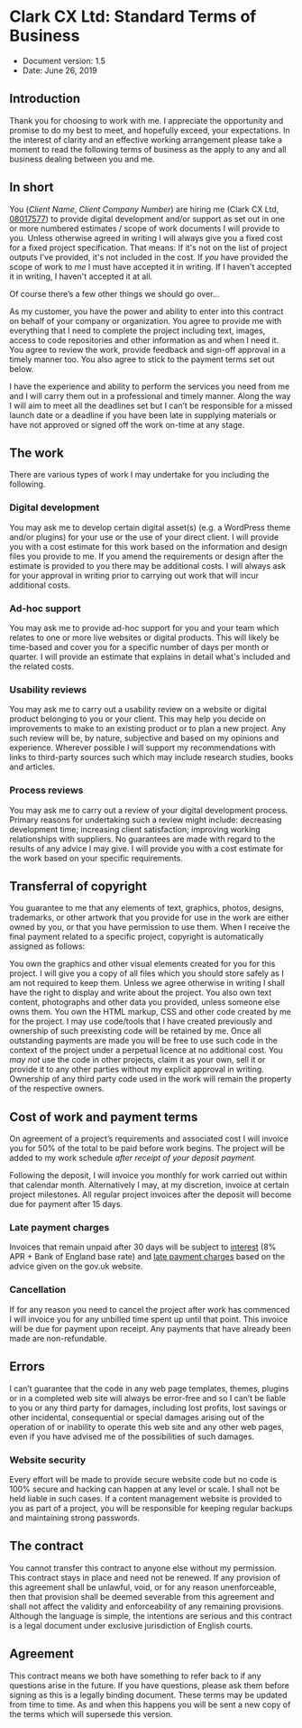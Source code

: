 # Clark CX Ltd: Standard Terms of Business

- Document version: 1.5
- Date: June 26, 2019

## Introduction 

Thank you for choosing to work with me. I appreciate the opportunity and promise to do my best to meet, and hopefully exceed, your expectations. In the interest of clarity and an effective working arrangement please take a moment to read the following terms of business as the apply to any and all business dealing between you and me.

## In short

You (*Client Name*, *Client Company Number*) are hiring me (Clark CX Ltd, [08017577](https://beta.companieshouse.gov.uk/company/08017577)) to provide digital development and/or support as set out in one or more numbered estimates / scope of work documents I will provide to you. Unless otherwise agreed in writing I will always give you a fixed cost for a fixed project specification. That means: If it's not on the list of project outputs I've provided, it's not included in the cost. If _you_ have provided the scope of work to _me_ I must have accepted it in writing. If I haven't accepted it in writing, I haven't accepted it at all.

Of course there’s a few other things we should go over...

As my customer, you have the power and ability to enter into this contract on behalf of your company or organization. You agree to provide me with everything that I need to complete the project including text, images, access to code repositories and other information as and when I need it. You agree to review the work, provide feedback and sign-off approval in a timely manner too. You also agree to stick to the payment terms set out below.

I have the experience and ability to perform the services you need from me and I will carry them out in a professional and timely manner. Along the way I will aim to meet all the deadlines set but I can’t be responsible for a missed launch date or a deadline if you have been late in supplying materials or have not approved or signed off the work on-time at any stage.

## The work

There are various types of work I may undertake for you including the following.

### Digital development
You may ask me to develop certain digital asset(s) (e.g. a WordPress theme and/or plugins) for your use or the use of your direct client. I will provide you with a cost estimate for this work based on the information and design files you provide to me. If you amend the requirements or design after the estimate is provided to you there may be additional costs. I will always ask for your approval in writing prior to carrying out work that will incur additional costs.

### Ad-hoc support
You may ask me to provide ad-hoc support for you and your team which relates to one or more live websites or digital products. This will likely be time-based and cover you for a specific number of days per month or quarter. I will provide an estimate that explains in detail what's included and the related costs.

### Usability reviews
You may ask me to carry out a usability review on a website or digital product belonging to you or your client. This may help you decide on improvements to make to an existing product or to plan a new project. Any such review will be, by nature, subjective and based on my opinions and experience. Wherever possible I will support my recommendations with links to third-party sources such which may include research studies, books and articles.

### Process reviews
You may ask me to carry out a review of your digital development process. Primary reasons for undertaking such a review might include: decreasing development time; increasing client satisfaction; improving working relationships with suppliers. No guarantees are made with regard to the results of any advice I may give. I will provide you with a cost estimate for the work based on your specific requirements. 

## Transferral of copyright

You guarantee to me that any elements of text, graphics, photos, designs, trademarks, or other artwork that you provide for use in the work are either owned by you, or that you have permission to use them. When I receive the final payment related to a specific project, copyright is automatically assigned as follows:

You own the graphics and other visual elements created for you for this project. I will give you a copy of all files which you should store safely as I am not required to keep them. Unless we agree otherwise in writing I shall have the right to display and write about the project. You also own text content, photographs and other data you provided, unless someone else owns them. You own the HTML markup, CSS and other code created by me for the project. I may use code/tools that I have created previously and ownership of such preexisting code will be retained by me. Once all outstanding payments are made you will be free to use such code in the context of the project under a perpetual licence at no additional cost. You _may not_ use the code in other projects, claim it as your own, sell it or provide it to any other parties without my explicit approval in writing. Ownership of any third party code used in the work will remain the property of the respective owners.

## Cost of work and payment terms

On agreement of a project’s requirements and associated cost I will invoice you for 50% of the total to be paid before work begins. The project will be added to my work schedule _after receipt of your deposit payment._ 

Following the deposit, I will invoice you monthly for work carried out within that calendar month. Alternatively I may, at my discretion, invoice at certain project milestones. All regular project invoices after the deposit will become due for payment after 15 days. 

### Late payment charges

Invoices that remain unpaid after 30 days will be subject to [interest](https://www.gov.uk/late-commercial-payments-interest-debt-recovery/charging-interest-commercial-debt) (8% APR + Bank of England base rate) and [late payment charges](https://www.gov.uk/late-commercial-payments-interest-debt-recovery/claim-debt-recovery-costs) based on the advice given on the gov.uk website.

### Cancellation

If for any reason you need to cancel the project after work has commenced I will invoice you for any unbilled time spent up until that point. This invoice will be due for payment upon receipt. Any payments that have already been made are non-refundable.

## Errors

I can’t guarantee that the code in any web page templates, themes, plugins or in a completed web site will always be error-free and so I can’t be liable to you or any third party for damages, including lost profits, lost savings or other incidental, consequential or special damages arising out of the operation of or inability to operate this web site and any other web pages, even if you have advised me of the possibilities of such damages.

### Website security

Every effort will be made to provide secure website code but no code is 100% secure and hacking can happen at any level or scale. I shall not be held liable in such cases. If a content management website is provided to you as part of a project, you will be responsible for keeping regular backups and maintaining strong passwords.

## The contract

You cannot transfer this contract to anyone else without my permission. This contract stays in place and need not be renewed. If any provision of this agreement shall be unlawful, void, or for any reason unenforceable, then that provision shall be deemed severable from this agreement and shall not affect the validity and enforceability of any remaining provisions. Although the language is simple, the intentions are serious and this contract is a legal document under exclusive jurisdiction of English courts.

## Agreement

This contract means we both have something to refer back to if any questions arise in the future. If you have questions, please ask them before signing as this is a legally binding document. These terms may be updated from time to time. As and when this happens you will be sent a new copy of the terms which will supersede this version.
